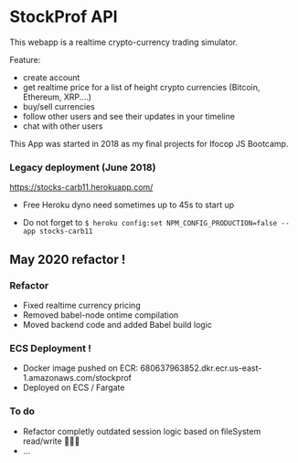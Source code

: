 # StockProf API

This webapp is a realtime crypto-currency trading simulator.

Feature:
- create account
- get realtime price for a list of height crypto currencies (Bitcoin, Ethereum, XRP....)
- buy/sell currencies
- follow other users and see their updates in your timeline
- chat with other users

This App was started in 2018 as my final projects for Ifocop JS Bootcamp.

### Legacy deployment (June 2018)

https://stocks-carb11.herokuapp.com/

* Free Heroku dyno need sometimes up to 45s to start up

* Do not forget to `$ heroku config:set NPM_CONFIG_PRODUCTION=false --app stocks-carb11`



## May 2020 refactor !

### Refactor
- Fixed realtime currency pricing
- Removed babel-node ontime compilation
- Moved backend code and added Babel build logic

### ECS Deployment !
- Docker image pushed on ECR: 680637963852.dkr.ecr.us-east-1.amazonaws.com/stockprof
- Deployed on ECS / Fargate


### To do
- Refactor completly outdated session logic based on fileSystem read/write 🙈🙈🙈
- ...